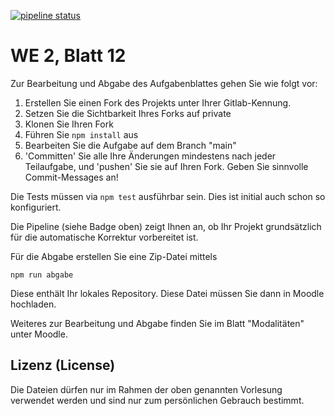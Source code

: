 [![pipeline status](../../../badges/main/pipeline.svg)](../../../-/pipelines/latest)

# WE 2, Blatt 12

Zur Bearbeitung und Abgabe des Aufgabenblattes gehen Sie wie folgt vor:

1. Erstellen Sie einen Fork des Projekts unter Ihrer Gitlab-Kennung.
2. Setzen Sie die Sichtbarkeit Ihres Forks auf private
3. Klonen Sie Ihren Fork
4. Führen Sie `npm install` aus
5. Bearbeiten Sie die Aufgabe auf dem Branch "main"
6. 'Committen' Sie alle Ihre Änderungen mindestens nach jeder Teilaufgabe, und 'pushen' Sie sie auf Ihren Fork. Geben Sie sinnvolle Commit-Messages an!

Die Tests müssen via `npm test` ausführbar sein. Dies ist initial auch schon so konfiguriert.

Die Pipeline (siehe Badge oben) zeigt Ihnen an, ob Ihr Projekt grundsätzlich für die automatische Korrektur vorbereitet ist.

Für die Abgabe erstellen Sie eine Zip-Datei mittels
```
npm run abgabe
```
Diese enthält Ihr lokales Repository. Diese Datei müssen Sie dann in Moodle hochladen.

Weiteres zur Bearbeitung und Abgabe finden Sie im Blatt "Modalitäten" unter Moodle.

## Lizenz (License)

Die Dateien dürfen nur im Rahmen der oben genannten Vorlesung verwendet werden und sind nur zum persönlichen Gebrauch bestimmt.